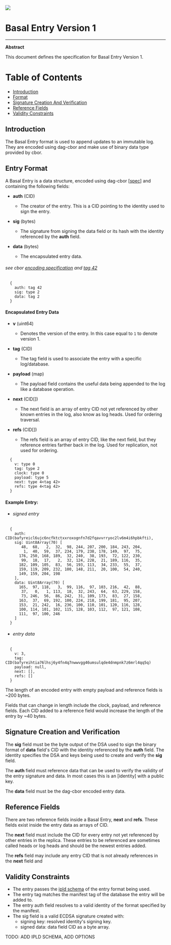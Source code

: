 ![](https://img.shields.io/badge/status-wip-orange.svg?style=flat-square)

# Basal Entry Version 1

-----

**Abstract**

This document defines the specification for Basal Entry Version 1.

# Table of Contents

- [Introduction](#introduction)
- [Format](#entry-format)
- [Signature Creation And Verification](#signature-creation-and-verification)
- [Reference Fields](#reference-fields)
- [Validity Constraints](#validity-constraints)

## Introduction

The Basal Entry format is used to append updates to an immutable log. They are encoded using dag-cbor and make use of binary data type provided by cbor.

## Entry Format

A Basal Entry is a data structure, encoded using dag-cbor [[spec](https://github.com/ipld/ipld/blob/master/specs/codecs/dag-cbor/spec.md)] and containing the following fields:

- **auth** (CID)
  - The creator of the entry. This is a CID pointing to the identity used to sign the entry.


- **sig** (bytes)
  - The signature from signing the data field or its hash with the identity referenced by the **auth** field.

- **data** (bytes)
  - The encapsulated entry data.


###### see cbor [encoding specification](https://www.rfc-editor.org/rfc/rfc8949.html#name-specification-of-the-cbor-e) and [tag 42](https://github.com/ipld/cid-cbor/)

```
  {
    auth: tag 42
    sig: type 2
    data: tag 2
  }
```

#### Encapsulated Entry Data

- **v** (uint64)
  - Denotes the version of the entry. In this case equal to `1` to denote version 1.


- **tag** (CID)
  - The tag field is used to associate the entry with a specific log/database.


- **payload** (map)
  - The payload field contains the useful data being appended to the log like a database operation.


- **next** (CID[])
  - The next field is an array of entry CID not yet referenced by other known entries in the log, also know as log heads. Used for ordering traversal.


- **refs** (CID[])
  - The refs field is an array of entry CID, like the next field, but they reference entries farther back in the log. Used for replication, not used for ordering.


```
  {
    v: type 0
    tag: type 2
    clock: type 0
    payload: type 5
    next: type 4<tag 42>
    refs: type 4<tag 42>
  }
```

#### Example Entry:

- ###### signed entry
```
  {
    auth: CID(bafyreicl6ujc6ncfktctxxroxognfn7d2fqavvrryoc2lv6m4i6hpbkfti),
    sig: Uint8Array(70) [
       48,  68,   2,  32,  98, 244, 207, 200, 184, 243, 204,
        1,  40,  59,  37, 234, 179, 238, 178, 149,  97,  75,
      176, 250, 168, 189,  32, 240,  38, 193,  72, 122, 230,
       99,  18,  17,   2,  32, 124, 228,  21, 189, 116,  35,
      182, 109, 105,  83,  56, 193, 113,  34, 233,  55,  37,
      159, 119, 209, 232, 100, 148, 211,  20, 100,  54, 240,
      149, 159, 204, 198
    ],
    data: Uint8Array(70) [
      165,  97, 118,   3,  99, 116,  97, 103, 216,  42,  88,
       37,   0,   1, 113,  18,  32, 243,  64,  63, 229, 158,
       73, 246,  56,  86, 242,  31, 109, 173,  83,  27, 158,
      163,  37,  69, 192, 100, 224, 218, 199, 181,  95, 207,
      153,  21, 242,  16, 236, 100, 110, 101, 120, 116, 128,
      100, 114, 101, 102, 115, 128, 103, 112,  97, 121, 108,
      111,  97, 100, 246
    ]
  }
```
- ###### entry data
```
  {
    v: 3,
    tag: CID(bafyreihtia76lhsj6y4fn4q7nwwvgg46umsulqde4dnmpnk7z6mrl4qq5q)
    payload: null,
    next: [],
    refs: []
  }
```

The length of an encoded entry with empty payload and reference fields is ~200 bytes.

Fields that can change in length include the clock, payload, and reference fields. Each CID added to a reference field would increase the length of the entry by ~40 bytes.

## Signature Creation and Verification

The **sig** field must be the byte output of the DSA used to sign the binary format of **data** field's CID with the identity referenced by the **auth** field. The identity specifies the DSA and keys being used to create and verify the **sig** field.

The **auth** field must reference data that can be used to verify the validity of the entry signature and data. In most cases this is an [identity] with a public key.

The **data** field must be the dag-cbor encoded entry data.

## Reference Fields

There are two reference fields inside a Basal Entry, **next** and **refs**. These fields exist inside the entry data as arrays of CID.

The **next** field must include the CID for every entry not yet referenced by other entries in the replica. These entries to be referenced are sometimes called heads or log heads and should be the newest entries added.

The **refs** field may include any entry CID that is not already references in the **next** field and 

## Validity Constraints

- The entry passes the [ipld schema](https://ipld.io/specs/schemas/) of the entry format being used.
- The entry tag matches the manifest tag of the database the entry will be added to.
- The entry auth field resolves to a valid identity of the format specified by the manifest.
- The sig field is a valid ECDSA signature created with:
  - signing key: resolved identity's signing key.
  - signed data: data field CID as a byte array.

TODO: ADD IPLD SCHEMA, ADD OPTIONS
